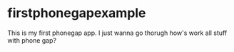 firstphonegapexample
====================

This  is  my  first  phonegap app. I  just wanna  go thorugh how's work all stuff with phone gap?  
